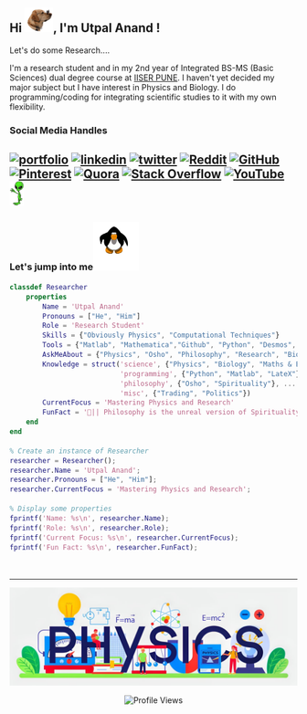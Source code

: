 <h2 > Hi <img src="./Media/dog.gif" width="50" >, I'm Utpal Anand ! </h2>

<p vertical-align="center" >Let's do some Research.... </p>

I'm a research student and in my 2nd year of Integrated BS-MS (Basic Sciences) dual degree course at [IISER PUNE](https://www.iiserpune.ac.in/).
I haven't yet decided my major subject but I have interest in Physics and Biology.
I do programming/coding for integrating scientific studies to it with my own flexibility.<br>




### Social Media Handles
[![portfolio](https://img.shields.io/badge/my_portfolio-000?style=for-the-badge&logo=ko-fi&logoColor=white)](https://theutpalanand.github.io/) 
[![linkedin](https://img.shields.io/badge/linkedin-0A66C2?style=for-the-badge&logo=linkedin&logoColor=white)](https://linkedin.com/in/theutpalanand)
[![twitter](https://img.shields.io/badge/twitter-1DA1F2?style=for-the-badge&logo=twitter&logoColor=white)](https://x.com/theutpalanand)
[![Reddit](https://img.shields.io/badge/Reddit-FF4500?style=for-the-badge&logo=reddit&logoColor=white)](https://reddit.com/user/theutpalanand)
[![GitHub](https://img.shields.io/badge/GitHub-%23121011.svg?style=for-the-badge&logo=github&logoColor=white)](https://github.com/theutpalanand)<br>
[![Pinterest](https://img.shields.io/badge/Pinterest-%23E60023.svg?style=for-the-badge&logo=Pinterest&logoColor=white)](https://in.pinterest.com/theutpalanand/)
[![Quora](https://img.shields.io/badge/Quora-%23B92B27.svg?style=for-the-badge&logo=Quora&logoColor=white)](https://quora.com/profile/TheUtpalAnand)
[![Stack Overflow](https://img.shields.io/badge/-Stackoverflow-FE7A16?style=for-the-badge&logo=stack-overflow&logoColor=white)](https://stackoverflow.com/users/26378845/theutpalanand)
[![YouTube](https://img.shields.io/badge/Youtube-FF0000?style=for-the-badge&logo=YouTube&logoColor=white)](https://www.youtube.com/@theutpalanand)
<img src="./Media/alien.gif" width="25" vertical-align="center">
---

### Let's jump into me<img src="./Media/jumping.gif" width="80" >
```Matlab
classdef Researcher
    properties
        Name = 'Utpal Anand'
        Pronouns = ["He", "Him"]
        Role = 'Research Student'
        Skills = {"Obviously Physics", "Computational Techniques"}
        Tools = {"Matlab", "Mathematica","Github", "Python", "Desmos", "LateX"}
        AskMeAbout = {"Physics", "Osho", "Philosophy", "Research", "Biology"}
        Knowledge = struct('science', {"Physics", "Biology", "Maths & ECS"}, ...
                           'programming', {"Python", "Matlab", "LateX"}, ...
                           'philosophy', {"Osho", "Spirituality"}, ...
                           'misc', {"Trading", "Politics"})
        CurrentFocus = 'Mastering Physics and Research'
        FunFact = '🔮|| Philosophy is the unreal version of Spirituality ||🔮'
    end
end

% Create an instance of Researcher
researcher = Researcher();
researcher.Name = 'Utpal Anand';
researcher.Pronouns = ["He", "Him"];
researcher.CurrentFocus = 'Mastering Physics and Research';

% Display some properties
fprintf('Name: %s\n', researcher.Name);
fprintf('Role: %s\n', researcher.Role);
fprintf('Current Focus: %s\n', researcher.CurrentFocus);
fprintf('Fun Fact: %s\n', researcher.FunFact);

    
```
---
<p align="center">
<img src="https://github.com/TheUtpalAnand/TheUtpalAnand/blob/main/Media/github.jpg" alt="Footer Image">
</p>
<p align="center">
  <img src="https://komarev.com/ghpvc/?username=TheUtpalAnand&style=flat-square&color=orange" alt="Profile Views">
</p>
